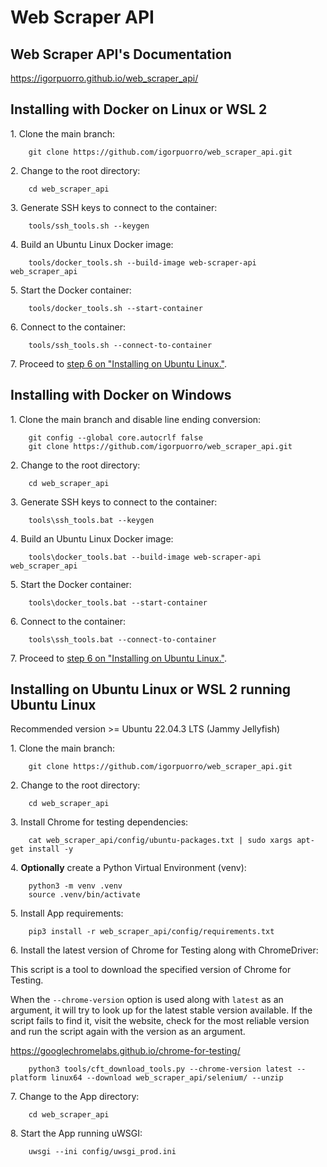 # Web Scraper API

## Web Scraper API's Documentation

https://igorpuorro.github.io/web_scraper_api/

## Installing with Docker on Linux or WSL 2

1\. Clone the main branch:

```
    git clone https://github.com/igorpuorro/web_scraper_api.git
```

2\. Change to the root directory:

```
    cd web_scraper_api
```

3\. Generate SSH keys to connect to the container:

```
    tools/ssh_tools.sh --keygen
```

4\. Build an Ubuntu Linux Docker image:

```
    tools/docker_tools.sh --build-image web-scraper-api web_scraper_api
```

5\. Start the Docker container:

```
    tools/docker_tools.sh --start-container
```

6\. Connect to the container:

```
    tools/ssh_tools.sh --connect-to-container
```

7\. Proceed to [step 6 on "Installing on Ubuntu Linux."](#step-6).

## Installing with Docker on Windows

1\. Clone the main branch and disable line ending conversion:

```
    git config --global core.autocrlf false
    git clone https://github.com/igorpuorro/web_scraper_api.git
```

2\. Change to the root directory:

```
    cd web_scraper_api
```

3\. Generate SSH keys to connect to the container:

```
    tools\ssh_tools.bat --keygen
```

4\. Build an Ubuntu Linux Docker image:

```
    tools\docker_tools.bat --build-image web-scraper-api web_scraper_api
```

5\. Start the Docker container:

```
    tools\docker_tools.bat --start-container
```

6\. Connect to the container:

```
    tools\ssh_tools.bat --connect-to-container
```

7\. Proceed to [step 6 on "Installing on Ubuntu Linux."](#step-6).

## Installing on Ubuntu Linux or WSL 2 running Ubuntu Linux

Recommended version >= Ubuntu 22.04.3 LTS (Jammy Jellyfish)

1\. Clone the main branch:

```
    git clone https://github.com/igorpuorro/web_scraper_api.git
```

2\. Change to the root directory:

```
    cd web_scraper_api
```

3\. Install Chrome for testing dependencies:

```
    cat web_scraper_api/config/ubuntu-packages.txt | sudo xargs apt-get install -y
```

4\. **Optionally** create a Python Virtual Environment (venv):

```
    python3 -m venv .venv
    source .venv/bin/activate
```

5\. Install App requirements:

```
    pip3 install -r web_scraper_api/config/requirements.txt
```

<a name="step-6"></a>6\. Install the latest version of Chrome for Testing along with ChromeDriver:

This script is a tool to download the specified version of Chrome for Testing.

When the ```--chrome-version``` option is used along with ```latest``` as an argument, it will try to look up for the latest stable version available. If the script fails to find it, visit the website, check for the most reliable version and run the script again with the version as an argument.

https://googlechromelabs.github.io/chrome-for-testing/

```
    python3 tools/cft_download_tools.py --chrome-version latest --platform linux64 --download web_scraper_api/selenium/ --unzip
```

7\. Change to the App directory:

```
    cd web_scraper_api
```

8\. Start the App running uWSGI:

```
    uwsgi --ini config/uwsgi_prod.ini
```
